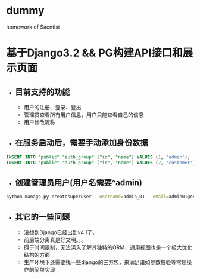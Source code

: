 # dummy
homework of Sacntist

# 基于Django3.2 && PG构建API接口和展示页面

* ## 目前支持的功能
    - 用户的注册、登录、登出
    - 管理员查看所有用户信息，用户只能查看自己的信息
    - 用户修改昵称


* ## 在服务启动后，需要手动添加身份数据

```sql
INSERT INTO "public"."auth_group" ("id", "name") VALUES (1, 'admin');
INSERT INTO "public"."auth_group" ("id", "name") VALUES (2, 'customer');
```

* ## 创建管理员用户(用户名需要^admin)
```bash
python manage.py createsuperuser --username=admin_01 --email=admin01@example.com
```

* ## 其它的一些问题
    - 没想到Django已经出到v4.1了，
    - 前后端分离真是好文明。。。
    - 碍于时间限制，无法深入了解其独特的ORM，通用视图也是一个极大优化结构的方面
    - 生产环境下还需要找一些django的三方包，来满足诸如参数校验等常规操作的简单实现